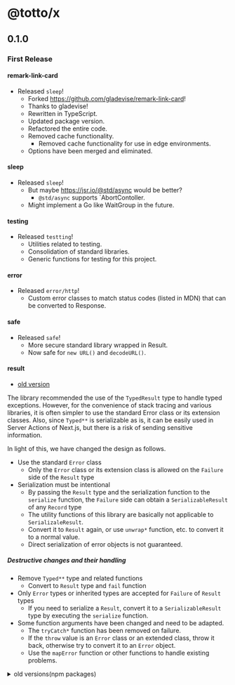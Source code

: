 # @totto/x

## 0.1.0

### First Release

#### remark-link-card

- Released `sleep`!
  - Forked <https://github.com/gladevise/remark-link-card>!
  - Thanks to gladevise!
  - Rewritten in TypeScript.
  - Updated package version.
  - Refactored the entire code.
  - Removed cache functionality.
    - Removed cache functionality for use in edge environments.
  - Options have been merged and eliminated.

#### sleep

- Released `sleep`!
  - But maybe <https://jsr.io/@std/async> would be better?
    - `@std/async` supports `AbortContoller.
  - Might implement a Go like WaitGroup in the future.

#### testing

- Released `testting`!
  - Utilities related to testing.
  - Consolidation of standard libraries.
  - Generic functions for testing for this project.

#### error

- Released `error/http`!
  - Custom error classes to match status codes (listed in MDN) that can be
    converted to Response.

#### safe

- Released `safe`!
  - More secure standard library wrapped in Result.
  - Now safe for `new URL()` and `decodeURL()`.

#### result

- [old version](https://www.npmjs.com/package/@totto2727/result)

The library recommended the use of the `TypedResult` type to handle typed
exceptions. However, for the convenience of stack tracing and various libraries,
it is often simpler to use the standard Error class or its extension classes.
Also, since `Typed**` is serializable as is, it can be easily used in Server
Actions of Next.js, but there is a risk of sending sensitive information.

In light of this, we have changed the design as follows.

- Use the standard `Error` class
  - Only the `Error` class or its extension class is allowed on the `Failure`
    side of the `Result` type
- Serialization must be intentional
  - By passing the `Result` type and the serialization function to the
    `serialize` function, the `Failure` side can obtain a `SerializableResult`
    of any `Record` type
  - The utility functions of this library are basically not applicable to
    `SerializaleResult`.
  - Convert it to `Result` again, or use `unwrap*` function, etc. to convert it
    to a normal value.
  - Direct serialization of error objects is not guaranteed.

##### Destructive changes and their handling

- Remove `Typed**` type and related functions
  - Convert to `Result` type and `fail` function
- Only `Error` types or inherited types are accepted for `Failure` of `Result`
  types
  - If you need to serialize a `Result`, convert it to a `SerializableResult`
    type by executing the `serialize` function.
- Some function arguments have been changed and need to be adapted.
  - The `tryCatch*` function has been removed on failure.
  - If the `throw` value is an `Error` class or an extended class, throw it
    back, otherwise try to convert it to an `Error` object.
  - Use the `mapError` function or other functions to handle existing problems.

<!-- markdownlint-disable -->

<details><summary>old versions(npm packages)</summary>

# @totto2727/error

## 0.1.1

### Patch Changes

- [#2](https://github.com/totto2727-org/js-package/pull/2)
  [`3f39f5c`](https://github.com/totto2727-org/js-package/commit/3f39f5cbe930b84291acbf6600c3ac9cc77e5d28)
  Thanks [@totto2727](https://github.com/totto2727)! - Package has been moved to
  monorepo.

# @totto2727/result

## 0.6.9

### Patch Changes

- [#2](https://github.com/totto2727-org/js-package/pull/2)
  [`3f39f5c`](https://github.com/totto2727-org/js-package/commit/3f39f5cbe930b84291acbf6600c3ac9cc77e5d28)
  Thanks [@totto2727](https://github.com/totto2727)! - Package has been moved to
  monorepo.

## 0.6.8

### Patch Changes

- optimize-dependencies

  - fix/move-from-dependencies-to-devDependencie

## 0.6.4

### Patch Changes

- update packages

  - ci: add circleci config
  - ci: refactor biome config
  - feat: update packages
  - style: apply format

## 0.6.3

### Patch Changes

- fix: make default property last

## 0.6.2

### Patch Changes

- pass attw test except node10
- removed support for node10

## 0.6.1

### Patch Changes

- docs/fix-typo

## 0.6.0

### Minor Changes

- 12a421f: # v0.6.0

  Destructive Change

  - Define utility functions with lazy evaluation and eager evaluation.
  - Added deprecation flag to existing utility functions.
    - Will be removed in v0.7.0 ~ v0.8.0.
  - Changed the value returned by unwrap function from the entire Failure type
    to only the cause property.
  - Fixed some extra type naming.
    - Incorrect variable name types will be removed in v0.7.0 ~ v0.8.0.
  - Script optimization for builds.
    - Bundles for browsers are no longer generated.
    - Bundler changed from bun + vite to bun + esbuild.
    - Splitting option disabled (cause:
      https://github.com/oven-sh/bun/issues/4524).

  Nondestructive changes

  - Added configuration file for IDEA.
  - Added documentation for developers (in Japanese).
  - Added documentation for advanced types and advanced functions (in Japanese).

## 0.5.2

### Patch Changes

-
  - add japanese document(README.md)
  - add test for AnyhowResult type

## 0.5.1

### Patch Changes

- refactor: simplify TypedResult type

## 0.5.0

### Minor Changes

- v0.5.0

# @totto2727/sleep

## 0.1.1

### Patch Changes

- [#2](https://github.com/totto2727-org/js-package/pull/2)
  [`3f39f5c`](https://github.com/totto2727-org/js-package/commit/3f39f5cbe930b84291acbf6600c3ac9cc77e5d28)
  Thanks [@totto2727](https://github.com/totto2727)! - Package has been moved to
  monorepo.

</details>

<!-- markdownlint-enable -->
